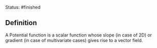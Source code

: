 Status: #finished 
## Definition
A Potential function is a scalar function whose slope (in case of 2D) or gradient (in case of multivariate cases) gives rise to a vector field. 





